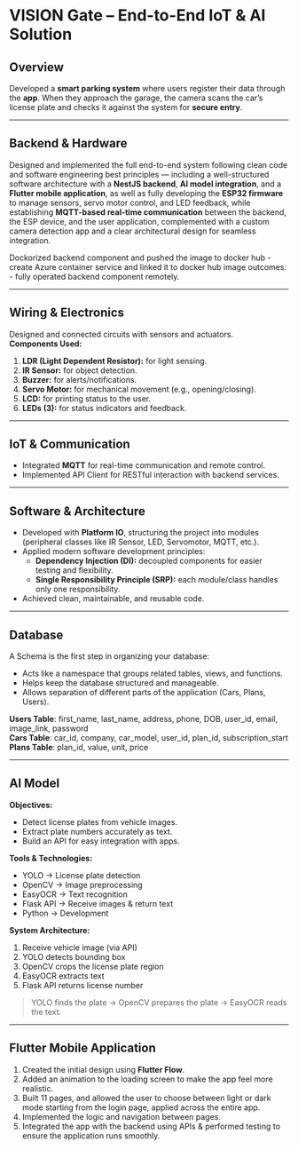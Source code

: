 # VISION Gate – End-to-End IoT & AI Solution

## Overview
Developed a **smart parking system** where users register their data through the **app**. When they approach the garage, the camera scans the car’s license plate and checks it against the system for **secure entry**.

---

## Backend & Hardware
Designed and implemented the full end-to-end system following clean code and software engineering best principles — including a well-structured software architecture with a **NestJS backend**, **AI model integration**, and a **Flutter mobile application**, as well as fully developing the **ESP32 firmware** to manage sensors, servo motor control, and LED feedback, while establishing **MQTT-based real-time communication** between the backend, the ESP device, and the user application, complemented with a custom camera detection app and a clear architectural design for seamless integration.

Dockorized backend component and pushed the image to docker hub - create Azure container service and linked it to docker hub image outcomes: - fully operated backend component remotely.

---

## Wiring & Electronics
Designed and connected circuits with sensors and actuators.  
**Components Used:**

1. **LDR (Light Dependent Resistor):** for light sensing.  
2. **IR Sensor:** for object detection.  
3. **Buzzer:** for alerts/notifications.  
4. **Servo Motor:** for mechanical movement (e.g., opening/closing).  
5. **LCD:** for printing status to the user.  
6. **LEDs (3):** for status indicators and feedback.  

---

## IoT & Communication
- Integrated **MQTT** for real-time communication and remote control.  
- Implemented API Client for RESTful interaction with backend services.  

---

## Software & Architecture
- Developed with **Platform IO**, structuring the project into modules (peripheral classes like IR Sensor, LED, Servomotor, MQTT, etc.).  
- Applied modern software development principles:  
  - **Dependency Injection (DI):** decoupled components for easier testing and flexibility.  
  - **Single Responsibility Principle (SRP):** each module/class handles only one responsibility.  
- Achieved clean, maintainable, and reusable code.  

---

## Database
A Schema is the first step in organizing your database:  
- Acts like a namespace that groups related tables, views, and functions.  
- Helps keep the database structured and manageable.  
- Allows separation of different parts of the application (Cars, Plans, Users).  

**Users Table**: first_name, last_name, address, phone, DOB, user_id, email, image_link, password  
**Cars Table**: car_id, company, car_model, user_id, plan_id, subscription_start  
**Plans Table**: plan_id, value, unit, price  

---

## AI Model
**Objectives:**  
- Detect license plates from vehicle images.  
- Extract plate numbers accurately as text.  
- Build an API for easy integration with apps.  

**Tools & Technologies:**  
- YOLO → License plate detection  
- OpenCV → Image preprocessing  
- EasyOCR → Text recognition  
- Flask API → Receive images & return text  
- Python → Development  

**System Architecture:**  
1. Receive vehicle image (via API)  
2. YOLO detects bounding box  
3. OpenCV crops the license plate region  
4. EasyOCR extracts text  
5. Flask API returns license number  

> YOLO finds the plate → OpenCV prepares the plate → EasyOCR reads the text.

---

## Flutter Mobile Application
1. Created the initial design using **Flutter Flow**.  
2. Added an animation to the loading screen to make the app feel more realistic.  
3. Built 11 pages, and allowed the user to choose between light or dark mode starting from the login page, applied across the entire app.  
4. Implemented the logic and navigation between pages.  
5. Integrated the app with the backend using APIs & performed testing to ensure the application runs smoothly.

